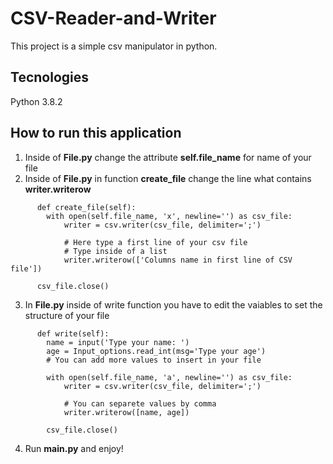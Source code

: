 # CSV-Reader-and-Writer

This project is a simple csv manipulator in python.

## Tecnologies

Python 3.8.2

## How to run this application

1. Inside of **File.py** change the attribute **self.file_name** for name of your file
2. Inside of **File.py** in function **create_file** change the line what contains **writer.writerow**
  ```
        def create_file(self):
          with open(self.file_name, 'x', newline='') as csv_file:
              writer = csv.writer(csv_file, delimiter=';')

              # Here type a first line of your csv file
              # Type inside of a list
              writer.writerow(['Columns name in first line of CSV file'])

        csv_file.close()
  ```
3. In **File.py** inside of write function you have to edit the vaiables to set the structure of your file
  ```
        def write(self):
          name = input('Type your name: ')
          age = Input_options.read_int(msg='Type your age')
          # You can add more values to insert in your file

          with open(self.file_name, 'a', newline='') as csv_file:
              writer = csv.writer(csv_file, delimiter=';')
              
              # You can separete values by comma
              writer.writerow([name, age])

          csv_file.close()
  ```
4. Run **main.py** and enjoy!



